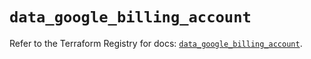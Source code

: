 # `data_google_billing_account`

Refer to the Terraform Registry for docs: [`data_google_billing_account`](https://registry.terraform.io/providers/hashicorp/google/5.29.1/docs/data-sources/billing_account).
